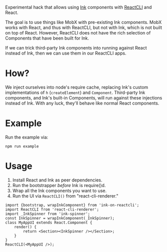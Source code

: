 Experimental hack that allows using [Ink](https://github.com/vadimdemedes/ink)
components with [ReactCLI](https://github.com/mgrip/react-cli) and React.

The goal is to use things like MobX with pre-existing Ink components.  MobX
works with React, and thus with ReactCLI, but not with Ink, which is not built
on top of React.  However, ReactCLI does not have the rich selection of
Components that have been built for Ink.

If we can trick third-party Ink components into running against React instead of
Ink, then we can use them in our ReactCLI apps.

# How?

We inject ourselves into node's require cache, replacing Ink's custom
implementations of `h` (`createElement`) and `Component`.  Third-party
Ink components, and Ink's built-in Components, will run against these
injections instead of Ink.  With any luck, they'll behave like normal
React components.

# Example

Run the example via:

```
npm run example
```

# Usage

1. Install React and Ink as peer dependencies.
2. Run the bootstrapper *before* Ink is require()d.
3. Wrap all the Ink components you want to use.
4. Run the UI via `ReactCLI()` from "react-cli-renderer."

```
import {bootstrap, wrapInkComponent} from 'ink-on-reactcli';
import ReactCLI from 'react-cli-renderer';
import _InkSpinner from 'ink-spinner';
const InkSpinner = wrapInkComponent(_InkSpinner);
class MyAppUI extends React.Component {
    render() {
        return <Section><InkSpinner /></Section>;
    }
}
ReactCLI(<MyAppUI />);
```
